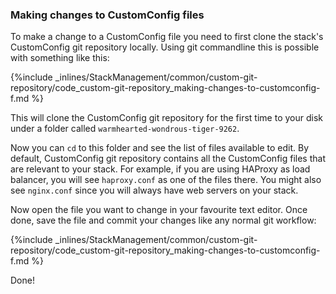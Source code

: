 <!-- post: -->


### Making changes to CustomConfig files

To make a change to a CustomConfig file you need to first clone the stack's CustomConfig git repository locally. Using git commandline this is possible with something like this:



{%include _inlines/StackManagement/common/custom-git-repository/code_custom-git-repository_making-changes-to-customconfig-f.md %}




This will clone the CustomConfig git repository for the first time to your disk under a folder called `warmhearted-wondrous-tiger-9262`.

Now you can `cd` to this folder and see the list of files available to edit. By default, CustomConfig git repository contains all the CustomConfig files that are relevant to your stack. For example, if you are using HAProxy as load balancer, you will see `haproxy.conf` as one of the files there. You might also see `nginx.conf` since you will always have web servers on your stack.

Now open the file you want to change in your favourite text editor. Once done, save the file and commit your changes like any normal git workflow:



{%include _inlines/StackManagement/common/custom-git-repository/code_custom-git-repository_making-changes-to-customconfig-f.md %}




Done!

